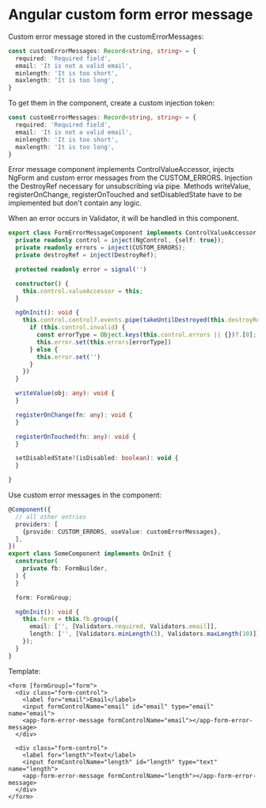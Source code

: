 # Angular custom form error message

Custom error message stored in the customErrorMessages:
```typescript
const customErrorMessages: Record<string, string> = {
  required: 'Required field',
  email: 'It is not a valid email',
  minlength: 'It is too short',
  maxlength: 'It is too long',
}
```

To get them in the component, create a custom injection token:
```typescript
const customErrorMessages: Record<string, string> = {
  required: 'Required field',
  email: 'It is not a valid email',
  minlength: 'It is too short',
  maxlength: 'It is too long',
}
```

Error message component implements ControlValueAccessor, injects NgForm and custom error messages from the CUSTOM_ERRORS. Injection the DestroyRef necessary for unsubscribing via pipe. Methods writeValue, registerOnChange, registerOnTouched and setDisabledState have to be implemented but don't contain any logic.

When an error occurs in Validator, it will be handled in this component.
```typescript
export class FormErrorMessageComponent implements ControlValueAccessor, OnInit {
  private readonly control = inject(NgControl, {self: true});
  private readonly errors = inject(CUSTOM_ERRORS);
  private destroyRef = inject(DestroyRef);

  protected readonly error = signal('')

  constructor() {
    this.control.valueAccessor = this;
  }

  ngOnInit(): void {
    this.control.control?.events.pipe(takeUntilDestroyed(this.destroyRef)).subscribe(() => {
      if (this.control.invalid) {
        const errorType = Object.keys(this.control.errors || {})?.[0];
        this.error.set(this.errors[errorType])
      } else {
        this.error.set('')
      }
    })
  }

  writeValue(obj: any): void {
  }

  registerOnChange(fn: any): void {
  }

  registerOnTouched(fn: any): void {
  }

  setDisabledState?(isDisabled: boolean): void {
  }

}
```

Use custom error messages in the component:
```typescript
@Component({
  // all other entries
  providers: [
    {provide: CUSTOM_ERRORS, useValue: customErrorMessages},
  ],
})
export class SomeComponent implements OnInit {
  constructor(
    private fb: FormBuilder,
  ) {
  }

  form: FormGroup;

  ngOnInit(): void {
    this.form = this.fb.group({
      email: ['', [Validators.required, Validators.email]],
      length: ['', [Validators.minLength(3), Validators.maxLength(10)]],
    });
  }
}
```

Template:
```angular2html
<form [formGroup]="form">
  <div class="form-control">
    <label for="email">Email</label>
    <input formControlName="email" id="email" type="email" name="email">
    <app-form-error-message formControlName="email"></app-form-error-message>
  </div>

  <div class="form-control">
    <label for="length">Text</label>
    <input formControlName="length" id="length" type="text" name="length">
    <app-form-error-message formControlName="length"></app-form-error-message>
  </div>
</form>
```
